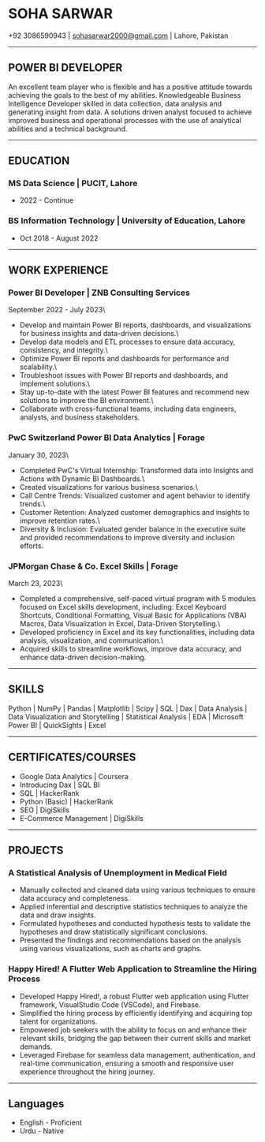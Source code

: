 # SOHA SARWAR

+92 3086590943 \| sohasarwar2000@gmail.com \| Lahore, Pakistan

------------------------------------------------------------------------

## POWER BI DEVELOPER

An excellent team player who is flexible and has a positive attitude
towards achieving the goals to the best of my abilities. Knowledgeable
Business Intelligence Developer skilled in data collection, data analysis
and generating insight from data. A solutions driven analyst focused to
achieve improved business and operational processes with the use of
analytical abilities and a technical background.

------------------------------------------------------------------------

## EDUCATION

### MS Data Science \| PUCIT, Lahore

-   2022 - Continue

### BS Information Technology \| University of Education, Lahore

-   Oct 2018 - August 2022

------------------------------------------------------------------------

## WORK EXPERIENCE

### Power BI Developer \| ZNB Consulting Services

September 2022 - July 2023\
- Develop and maintain Power BI reports, dashboards, and visualizations
for business insights and data-driven decisions.\
- Develop data models and ETL processes to ensure data accuracy,
consistency, and integrity.\
- Optimize Power BI reports and dashboards for performance and
scalability.\
- Troubleshoot issues with Power BI reports and dashboards, and
implement solutions.\
- Stay up-to-date with the latest Power BI features and recommend new
solutions to improve the BI environment.\
- Collaborate with cross-functional teams, including data engineers,
analysts, and business stakeholders.

### PwC Switzerland Power BI Data Analytics \| Forage

January 30, 2023\
- Completed PwC's Virtual Internship: Transformed data into Insights and
Actions with Dynamic BI Dashboards.\
- Created visualizations for various business scenarios.\
- Call Centre Trends: Visualized customer and agent behavior to identify
trends.\
- Customer Retention: Analyzed customer demographics and insights to
improve retention rates.\
- Diversity & Inclusion: Evaluated gender balance in the executive suite
and provided recommendations to improve diversity and inclusion efforts.

### JPMorgan Chase & Co. Excel Skills \| Forage

March 23, 2023\
- Completed a comprehensive, self-paced virtual program with 5 modules
focused on Excel skills development, including: Excel Keyboard Shortcuts,
Conditional Formatting, Visual Basic for Applications (VBA) Macros, Data
Visualization in Excel, Data-Driven Storytelling.\
- Developed proficiency in Excel and its key functionalities, including
data analysis, visualization, and communication.\
- Acquired skills to streamline workflows, improve data accuracy, and
enhance data-driven decision-making.

------------------------------------------------------------------------

## SKILLS

Python \| NumPy \| Pandas \| Matplotlib \| Scipy \| SQL \| Dax \| Data
Analysis \| Data Visualization and Storytelling \| Statistical Analysis
\| EDA \| Microsoft Power BI \| QuickSights \| Excel

------------------------------------------------------------------------

## CERTIFICATES/COURSES

-   Google Data Analytics \| Coursera
-   Introducing Dax \| SQL BI
-   SQL \| HackerRank
-   Python (Basic) \| HackerRank
-   SEO \| DigiSkills
-   E-Commerce Management \| DigiSkills

------------------------------------------------------------------------

## PROJECTS

### A Statistical Analysis of Unemployment in Medical Field

-   Manually collected and cleaned data using various techniques to
    ensure data accuracy and completeness.
-   Applied inferential and descriptive statistics techniques to analyze
    the data and draw insights.
-   Formulated hypotheses and conducted hypothesis tests to validate the
    hypotheses and draw statistically significant conclusions.
-   Presented the findings and recommendations based on the analysis
    using various visualizations, such as charts and graphs.

### Happy Hired! A Flutter Web Application to Streamline the Hiring Process

-   Developed Happy Hired!, a robust Flutter web application using
    Flutter framework, VisualStudio Code (VSCode), and Firebase.
-   Simplified the hiring process by efficiently identifying and
    acquiring top talent for organizations.
-   Empowered job seekers with the ability to focus on and enhance their
    relevant skills, bridging the gap between their current skills and
    market demands.
-   Leveraged Firebase for seamless data management, authentication, and
    real-time communication, ensuring a smooth and responsive user
    experience throughout the hiring journey.

------------------------------------------------------------------------

## Languages

-   English - Proficient
-   Urdu - Native